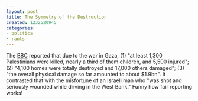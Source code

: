 ```yaml
---
layout: post
title: The Symmetry of the Destruction
created: 1232520945
categories:
- politics
- rants
---
```

The <a href="http://news.bbc.co.uk/2/hi/middle_east/7839075.stm">BBC</a> reported that due to the war in Gaza, (1) "at least 1,300 Palestinians were killed, nearly a third of them children, and 5,500 injured"; (2) "4,100 homes were totally destroyed and 17,000 others damaged"; (3) "the overall physical damage so far amounted to about $1.9bn". It contrasted that with the misfortune of an Israeli man who "was shot and seriously wounded while driving in the West Bank." Funny how fair reporting works!
